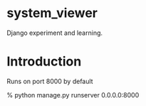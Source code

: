 # system_viewer  
Django experiment and learning.

Introduction
============
Runs on port 8000 by default

% python manage.py runserver 0.0.0.0:8000
